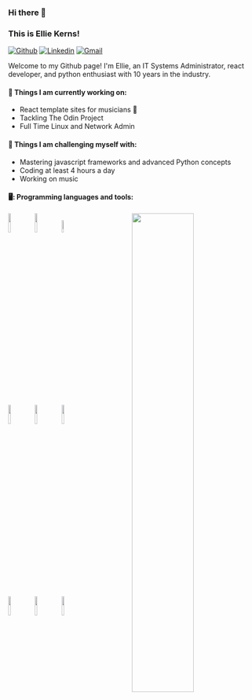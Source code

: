### Hi there 👋 
### This is Ellie Kerns!

[![Github](https://img.shields.io/badge/-Github-000?style=flat&logo=Github&logoColor=white)](https://github.com/biohackerellie)
[![Linkedin](https://img.shields.io/badge/-LinkedIn-blue?style=flat&logo=Linkedin&logoColor=white)](https://www.linkedin.com/in/ellie-kerns-ab1328a0/)
[![Gmail](https://img.shields.io/badge/-Gmail-c14438?style=flat&logo=Gmail&logoColor=white)](mailto:ellie@epklabs.com)

Welcome to my Github page! I'm Ellie, an IT Systems Administrator, react developer, and python enthusiast with 10 years in the industry.


#### 🌱 Things I am currently working on: 
- React template sites for musicians 🎸
- Tackling The Odin Project 
- Full Time Linux and Network Admin

#### 💪 Things I am challenging myself with:
- Mastering javascript frameworks and advanced Python concepts 
- Coding at least 4 hours a day
- Working on music 

#### 🖥️: Programming languages and tools: 
<p>
	<img width="50%" align="right" src=[![Ellie's GitHub stats](https://github-readme-stats.vercel.app/api?username=biohackerellie)](https://github.com/anuraghazra/github-readme-stats) />

<code><img width="10%" src="https://www.vectorlogo.zone/logos/java/java-ar21.svg"></code>
<code><img width="10%" src="https://www.vectorlogo.zone/logos/python/python-ar21.svg"></code>
<code><img width="8%" src="https://www.vectorlogo.zone/logos/r-project/r-project-icon.svg"></code>
<br />
<code><img width="10%" src="https://www.vectorlogo.zone/logos/pocoo_flask/pocoo_flask-ar21.svg"></code>
<code><img width="10%" src="https://www.vectorlogo.zone/logos/mysql/mysql-ar21.svg"></code>
<code><img width="10%" src="https://www.vectorlogo.zone/logos/mongodb/mongodb-ar21.svg"></code>
<br />
<code><img width="10%" src="https://www.vectorlogo.zone/logos/apache_spark/apache_spark-ar21.svg"></code>
<code><img width="10%" src="https://www.vectorlogo.zone/logos/apache_hadoop/apache_hadoop-ar21.svg"></code>
<code><img width="10%" src="https://www.vectorlogo.zone/logos/git-scm/git-scm-ar21.svg"></code>
</p>

